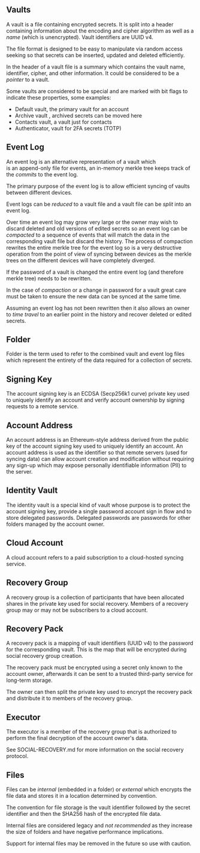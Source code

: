## Vaults

A vault is a file containing encrypted secrets. It is split 
into a header containing information about the encoding and 
cipher algorithm as well as a *name* (which is unencrypted). 
Vault identifiers are UUID v4.

The file format is designed to be easy to manipulate via random 
access seeking so that secrets can be inserted, updated and 
deleted efficiently.

In the header of a vault file is a summary which contains the vault 
name, identifier, cipher, and other information. It could be 
considered to be a *pointer* to a vault.

Some vaults are considered to be special and are marked with 
bit flags to indicate these properties, some examples:

* Default vault, the primary vault for an account
* Archive vault , archived secrets can be moved here
* Contacts vault, a vault just for contacts
* Authenticator, vault for 2FA secrets (TOTP)

## Event Log

An event log is an alternative representation of a vault which  
is an append-only file for events, an in-memory merkle tree 
keeps track of the *commits* to the event log.

The primary purpose of the event log is to allow efficient 
syncing of vaults between different devices.

Event logs can be *reduced* to a vault file and a vault file 
can be *split* into an event log.

Over time an event log may grow very large or the owner may wish 
to discard deleted and old versions of edited secrets so an event 
log can be *compacted* to a sequence of events that will match 
the data in the corresponding vault file but discard the history. 
The process of compaction rewrites the entire merkle tree for the 
event log so is a very destructive operation from the point of view 
of syncing between devices as the merkle trees on the different 
devices will have completely diverged.

If the password of a vault is changed the entire event log 
(and therefore merkle tree) needs to be rewritten.

In the case of *compaction* or a change in password for a 
vault great care must be taken to ensure the new data can 
be synced at the same time.

Assuming an event log has not been rewritten then it also 
allows an owner to *time travel* to an earlier point in the 
history and recover deleted or edited secrets.

## Folder

Folder is the term used to refer to the combined vault and event 
log files which represent the entirety of the data required 
for a collection of secrets.

## Signing Key

The account signing key is an ECDSA (Secp256k1 curve) private 
key used to uniquely identify an account and verify account 
ownership by signing requests to a remote service.

## Account Address

An account address is an Ethereum-style address derived from 
the public key of the account signing key used to uniquely 
identify an account. An account address is used as the identifier 
so that remote servers (used for syncing data) can allow account 
creation and modification without requiring any sign-up which 
may expose personally identifiable information (PII) to the server.

## Identity Vault

The identity vault is a special kind of vault whose purpose is 
to protect the account signing key, provide a single password 
account sign in flow and to store delegated passwords. 
Delegated passwords are passwords for other folders managed 
by the account owner.

## Cloud Account

A cloud account refers to a paid subscription to a cloud-hosted 
syncing service.

## Recovery Group

A recovery group is a collection of participants that have been 
allocated shares in the private key used for social recovery. Members 
of a recovery group may or may not be subscribers to a cloud account.

## Recovery Pack

A recovery pack is a mapping of vault identifiers (UUID v4) to 
the password for the corresponding vault. This is the map that 
will be encrypted during social recovery group creation.

The recovery pack must be encrypted using a secret only known to 
the account owner, afterwards it can be sent to a trusted 
third-party service for long-term storage.

The owner can then split the private key used to encrypt the 
recovery pack and distribute it to members of the recovery group. 

## Executor

The executor is a member of the recovery group that is authorized to 
perform the final decryption of the account owner's data.

See SOCIAL-RECOVERY.md for more information on the social recovery protocol.

## Files

Files can be *internal* (embedded in a folder) or *external* which 
encrypts the file data and stores it in a location determined by convention.

The convention for file storage is the vault identifier followed by the secret identifier and then the SHA256 hash of the encrypted file data.

Internal files are considered legacy and  *not recommended* as they 
increase the size of folders and have negative performance implications.

Support for internal files may be removed in the future so use with caution.
